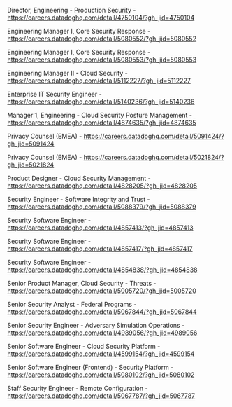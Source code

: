 Director, Engineering - Production Security - https://careers.datadoghq.com/detail/4750104/?gh_jid=4750104

Engineering Manager I, Core Security Response - https://careers.datadoghq.com/detail/5080552/?gh_jid=5080552

Engineering Manager I, Core Security Response - https://careers.datadoghq.com/detail/5080553/?gh_jid=5080553

Engineering Manager II - Cloud Security - https://careers.datadoghq.com/detail/5112227/?gh_jid=5112227

Enterprise IT Security Engineer - https://careers.datadoghq.com/detail/5140236/?gh_jid=5140236

Manager 1, Engineering - Cloud Security Posture Management - https://careers.datadoghq.com/detail/4874635/?gh_jid=4874635

Privacy Counsel (EMEA) - https://careers.datadoghq.com/detail/5091424/?gh_jid=5091424

Privacy Counsel (EMEA) - https://careers.datadoghq.com/detail/5021824/?gh_jid=5021824

Product Designer - Cloud Security Management - https://careers.datadoghq.com/detail/4828205/?gh_jid=4828205

Security Engineer - Software Integrity and Trust - https://careers.datadoghq.com/detail/5088379/?gh_jid=5088379

Security Software Engineer - https://careers.datadoghq.com/detail/4857413/?gh_jid=4857413

Security Software Engineer - https://careers.datadoghq.com/detail/4857417/?gh_jid=4857417

Security Software Engineer - https://careers.datadoghq.com/detail/4854838/?gh_jid=4854838

Senior Product Manager, Cloud Security - Threats - https://careers.datadoghq.com/detail/5005720/?gh_jid=5005720

Senior Security Analyst - Federal Programs - https://careers.datadoghq.com/detail/5067844/?gh_jid=5067844

Senior Security Engineer - Adversary Simulation Operations - https://careers.datadoghq.com/detail/4989056/?gh_jid=4989056

Senior Software Engineer - Cloud Security Platform - https://careers.datadoghq.com/detail/4599154/?gh_jid=4599154

Senior Software Engineer (Frontend) - Security Platform - https://careers.datadoghq.com/detail/5080102/?gh_jid=5080102

Staff Security Engineer - Remote Configuration - https://careers.datadoghq.com/detail/5067787/?gh_jid=5067787

